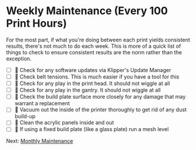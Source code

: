 # Weekly Maintenance (Every 100 Print Hours)
For the most part, if what you're doing between each print yields consistent results, there's not much to do each week. This is more of a quick list of things to check to ensure consistent results are the norm rather than the exception.

- [ ] 🙂 Check for any software updates via Klipper's Update Manager
- [ ] 🔨 Check belt tensions. This is much easier if you have a tool for this
- [ ] 🔨 Check for any play in the print head. It should not wiggle at all
- [ ] 🔨 Check for any play in the gantry. It should not wiggle at all
- [ ] 🙂 Check the build plate surface more closely for any damage that may warrant a replacement
- [ ] 🙂 Vacuum out the inside of the printer thoroughly to get rid of any dust build-up
- [ ] 🙂 Clean the acrylic panels inside and out
- [ ] 🙂 If using a fixed build plate (like a glass plate) run a mesh level

Next: [Monthly Maintenance](https://github.com/500Foods/WelcomeToTroodon/blob/main/docs/level_m/monthly.md)
